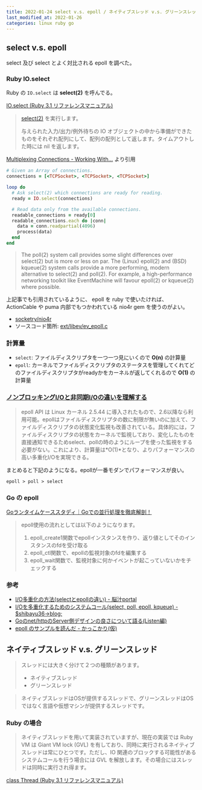 ```yaml
---
title: 2022-01-24 select v.s. epoll / ネイティブスレッド v.s. グリーンスレッド
last_modified_at: 2022-01-26
categories: linux ruby go
---
```


## select v.s. epoll

select 及び select とよく対比される epoll を調べた。

### Ruby IO.select

Ruby の `IO.select` は **select(2)** を呼んでる。

[IO.select (Ruby 3.1 リファレンスマニュアル)](https://docs.ruby-lang.org/ja/latest/method/IO/s/select.html)

> [select(2)](https://pubs.opengroup.org/onlinepubs/009695399/functions/select.html) を実行します。
>
> 与えられた入力/出力/例外待ちの IO オブジェクトの中から準備ができたものをそれぞれ配列にして、配列の配列として返します。タイムアウトした時には nil を返します。

[Multiplexing Connections - Working With...](https://workingwithruby.com/wwtcps/multiplexing/) より引用

```rb
# Given an Array of connections.
connections = [<TCPSocket>, <TCPSocket>, <TCPSocket>]

loop do
  # Ask select(2) which connections are ready for reading.
  ready = IO.select(connections)

  # Read data only from the available connections.
  readable_connections = ready[0]
  readable_connections.each do |conn|
    data = conn.readpartial(4096)
    process(data)
  end
end
```

> The poll(2) system call provides some slight differences over select(2) but is more or less on par. The (Linux) epoll(2) and (BSD) kqueue(2) system calls provide a more performing, modern alternative to select(2) and poll(2). For example, a high-performance networking toolkit like EventMachine will favour epoll(2) or kqueue(2) where possible.

上記事でも引用されているように、 epoll を ruby で使いたければ、ActionCable や puma 内部でもつかわれている nio4r gem を使うのがよい。

- [socketry/nio4r](https://github.com/socketry/nio4r)
- ソースコード箇所: [ext/libev/ev_epoll.c](https://github.com/socketry/nio4r/blob/05532a5a35758c812498a1767c25118a7f64e101/ext/libev/ev_epoll.c)

### 計算量

- `select`: ファイルディスクリプタを一つ一つ見にいくので **O(n)** の計算量
- `epoll`: カーネルでファイルディスクリプタのステータスを管理してくれてどのファイルディスクリプタがreadyかをカーネルが返してくれるので **O(1)** の計算量

### [ノンブロッキングI/Oと非同期I/Oの違いを理解する](https://blog.takanabe.tokyo/2015/03/%E3%83%8E%E3%83%B3%E3%83%96%E3%83%AD%E3%83%83%E3%82%AD%E3%83%B3%E3%82%B0i/o%E3%81%A8%E9%9D%9E%E5%90%8C%E6%9C%9Fi/o%E3%81%AE%E9%81%95%E3%81%84%E3%82%92%E7%90%86%E8%A7%A3%E3%81%99%E3%82%8B/)

> epoll API は Linux カーネル 2.5.44 に導入されたもので、2.6以降なら利用可能。epollはファイルディスクリプタの数に制限が無いのに加えて、ファイルディスクリプタの状態変化監視も改善されている。具体的には，ファイルディスクリプタの状態をカーネルで監視しており、変化したものを直接通知できるためselect、pollの時のようにループを使った監視をする必要がない。これにより、計算量は*O(1)*となり、よりパフォーマンスの高い多重化I/Oを実現できる。

まとめると下記のようになる。epollが一番モダンでパフォーマンスが良い。

```
epoll > poll > select
```

### Go の epoll

[Goランタイムケーススタディ｜Goでの並行処理を徹底解剖！](https://zenn.dev/hsaki/books/golang-concurrency/viewer/internalcase#%E3%83%8D%E3%83%83%E3%83%88%E3%83%AF%E3%83%BC%E3%82%AFi%2Fo%E3%81%8C%E7%99%BA%E7%94%9F%E3%81%97%E3%81%9F%E3%81%A8%E3%81%8D)

> epoll使用の流れとしては以下のようになります。
> 
> 1. epoll_create1関数でepollインスタンスを作り、返り値としてそのインスタンスのfdを受け取る
> 1. epoll_ctl関数で、epollの監視対象のfdを編集する
> 1. epoll_wait関数で、監視対象に何かイベントが起こっていないかをチェックする

### 参考

- [I/O多重化の方法(selectとepollの違い) - 脳汁portal](https://portaltan.hatenablog.com/entry/2015/11/12/145840)
- [I/Oを多重化するためのシステムコール(select, poll, epoll, kqueue) - $shibayu36->blog;](https://blog.shibayu36.org/entry/20120101/1325418188)
- [Goのnet/httpのServer側デザインの良さについて語る(Listen編)](https://zenn.dev/cube/articles/4c75bc8455ef92)
- [epoll のサンプルを読んだ - かっこかり(仮)](https://raskr.hatenablog.com/entry/2018/04/21/143825)

## ネイティブスレッド v.s. グリーンスレッド

> スレッドには大きく分けて２つの種類があります。
> 
> - ネイティブスレッド
> - グリーンスレッド

> ネイティブスレッドはOSが提供するスレッドで、グリーンスレッドはOSではなく言語や仮想マシンが提供するスレッドです。

### Ruby の場合

> ネイティブスレッドを用いて実装されていますが、現在の実装では Ruby VM は Giant VM lock (GVL) を有しており、同時に実行されるネイティブスレッドは常にひとつです。ただし、IO 関連のブロックする可能性があるシステムコールを行う場合には GVL を解放します。その場合にはスレッドは同時に実行され得ます。

[class Thread (Ruby 3.1 リファレンスマニュアル)](https://docs.ruby-lang.org/ja/latest/class/Thread.html)
